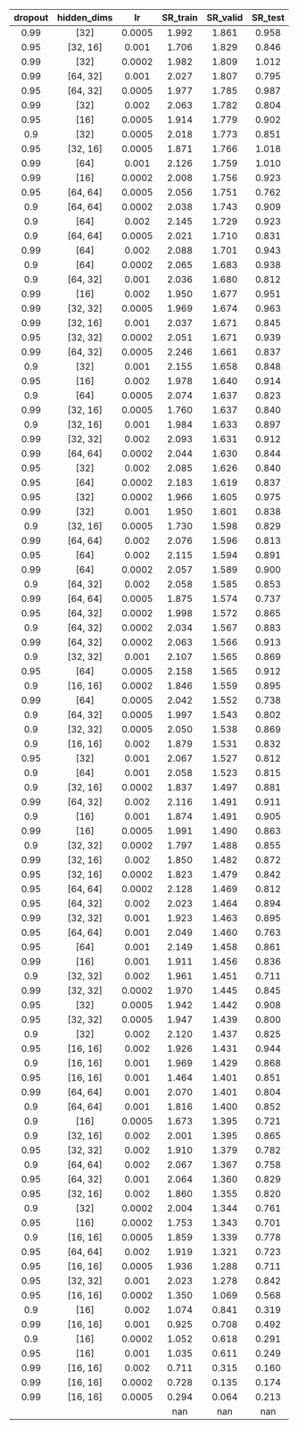 | dropout | hidden_dims | lr | SR_train | SR_valid | SR_test |
|:-------:|:-----------:|:--:|:--------:|:--------:|:-------:|
| 0.99 | [32] | 0.0005 | 1.992 | 1.861 | 0.958 |
| 0.95 | [32, 16] | 0.001 | 1.706 | 1.829 | 0.846 |
| 0.99 | [32] | 0.0002 | 1.982 | 1.809 | 1.012 |
| 0.99 | [64, 32] | 0.001 | 2.027 | 1.807 | 0.795 |
| 0.95 | [64, 32] | 0.0005 | 1.977 | 1.785 | 0.987 |
| 0.99 | [32] | 0.002 | 2.063 | 1.782 | 0.804 |
| 0.95 | [16] | 0.0005 | 1.914 | 1.779 | 0.902 |
| 0.9 | [32] | 0.0005 | 2.018 | 1.773 | 0.851 |
| 0.95 | [32, 16] | 0.0005 | 1.871 | 1.766 | 1.018 |
| 0.99 | [64] | 0.001 | 2.126 | 1.759 | 1.010 |
| 0.99 | [16] | 0.0002 | 2.008 | 1.756 | 0.923 |
| 0.95 | [64, 64] | 0.0005 | 2.056 | 1.751 | 0.762 |
| 0.9 | [64, 64] | 0.0002 | 2.038 | 1.743 | 0.909 |
| 0.9 | [64] | 0.002 | 2.145 | 1.729 | 0.923 |
| 0.9 | [64, 64] | 0.0005 | 2.021 | 1.710 | 0.831 |
| 0.99 | [64] | 0.002 | 2.088 | 1.701 | 0.943 |
| 0.9 | [64] | 0.0002 | 2.065 | 1.683 | 0.938 |
| 0.9 | [64, 32] | 0.001 | 2.036 | 1.680 | 0.812 |
| 0.99 | [16] | 0.002 | 1.950 | 1.677 | 0.951 |
| 0.99 | [32, 32] | 0.0005 | 1.969 | 1.674 | 0.963 |
| 0.99 | [32, 16] | 0.001 | 2.037 | 1.671 | 0.845 |
| 0.95 | [32, 32] | 0.0002 | 2.051 | 1.671 | 0.939 |
| 0.99 | [64, 32] | 0.0005 | 2.246 | 1.661 | 0.837 |
| 0.9 | [32] | 0.001 | 2.155 | 1.658 | 0.848 |
| 0.95 | [16] | 0.002 | 1.978 | 1.640 | 0.914 |
| 0.9 | [64] | 0.0005 | 2.074 | 1.637 | 0.823 |
| 0.99 | [32, 16] | 0.0005 | 1.760 | 1.637 | 0.840 |
| 0.9 | [32, 16] | 0.001 | 1.984 | 1.633 | 0.897 |
| 0.99 | [32, 32] | 0.002 | 2.093 | 1.631 | 0.912 |
| 0.99 | [64, 64] | 0.0002 | 2.044 | 1.630 | 0.844 |
| 0.95 | [32] | 0.002 | 2.085 | 1.626 | 0.840 |
| 0.95 | [64] | 0.0002 | 2.183 | 1.619 | 0.837 |
| 0.95 | [32] | 0.0002 | 1.966 | 1.605 | 0.975 |
| 0.99 | [32] | 0.001 | 1.950 | 1.601 | 0.838 |
| 0.9 | [32, 16] | 0.0005 | 1.730 | 1.598 | 0.829 |
| 0.99 | [64, 64] | 0.002 | 2.076 | 1.596 | 0.813 |
| 0.95 | [64] | 0.002 | 2.115 | 1.594 | 0.891 |
| 0.99 | [64] | 0.0002 | 2.057 | 1.589 | 0.900 |
| 0.9 | [64, 32] | 0.002 | 2.058 | 1.585 | 0.853 |
| 0.99 | [64, 64] | 0.0005 | 1.875 | 1.574 | 0.737 |
| 0.95 | [64, 32] | 0.0002 | 1.998 | 1.572 | 0.865 |
| 0.9 | [64, 32] | 0.0002 | 2.034 | 1.567 | 0.883 |
| 0.99 | [64, 32] | 0.0002 | 2.063 | 1.566 | 0.913 |
| 0.9 | [32, 32] | 0.001 | 2.107 | 1.565 | 0.869 |
| 0.95 | [64] | 0.0005 | 2.158 | 1.565 | 0.912 |
| 0.9 | [16, 16] | 0.0002 | 1.846 | 1.559 | 0.895 |
| 0.99 | [64] | 0.0005 | 2.042 | 1.552 | 0.738 |
| 0.9 | [64, 32] | 0.0005 | 1.997 | 1.543 | 0.802 |
| 0.9 | [32, 32] | 0.0005 | 2.050 | 1.538 | 0.869 |
| 0.9 | [16, 16] | 0.002 | 1.879 | 1.531 | 0.832 |
| 0.95 | [32] | 0.001 | 2.067 | 1.527 | 0.812 |
| 0.9 | [64] | 0.001 | 2.058 | 1.523 | 0.815 |
| 0.9 | [32, 16] | 0.0002 | 1.837 | 1.497 | 0.881 |
| 0.99 | [64, 32] | 0.002 | 2.116 | 1.491 | 0.911 |
| 0.9 | [16] | 0.001 | 1.874 | 1.491 | 0.905 |
| 0.99 | [16] | 0.0005 | 1.991 | 1.490 | 0.863 |
| 0.9 | [32, 32] | 0.0002 | 1.797 | 1.488 | 0.855 |
| 0.99 | [32, 16] | 0.002 | 1.850 | 1.482 | 0.872 |
| 0.95 | [32, 16] | 0.0002 | 1.823 | 1.479 | 0.842 |
| 0.95 | [64, 64] | 0.0002 | 2.128 | 1.469 | 0.812 |
| 0.95 | [64, 32] | 0.002 | 2.023 | 1.464 | 0.894 |
| 0.99 | [32, 32] | 0.001 | 1.923 | 1.463 | 0.895 |
| 0.95 | [64, 64] | 0.001 | 2.049 | 1.460 | 0.763 |
| 0.95 | [64] | 0.001 | 2.149 | 1.458 | 0.861 |
| 0.99 | [16] | 0.001 | 1.911 | 1.456 | 0.836 |
| 0.9 | [32, 32] | 0.002 | 1.961 | 1.451 | 0.711 |
| 0.99 | [32, 32] | 0.0002 | 1.970 | 1.445 | 0.845 |
| 0.95 | [32] | 0.0005 | 1.942 | 1.442 | 0.908 |
| 0.95 | [32, 32] | 0.0005 | 1.947 | 1.439 | 0.800 |
| 0.9 | [32] | 0.002 | 2.120 | 1.437 | 0.825 |
| 0.95 | [16, 16] | 0.002 | 1.926 | 1.431 | 0.944 |
| 0.9 | [16, 16] | 0.001 | 1.969 | 1.429 | 0.868 |
| 0.95 | [16, 16] | 0.001 | 1.464 | 1.401 | 0.851 |
| 0.99 | [64, 64] | 0.001 | 2.070 | 1.401 | 0.804 |
| 0.9 | [64, 64] | 0.001 | 1.816 | 1.400 | 0.852 |
| 0.9 | [16] | 0.0005 | 1.673 | 1.395 | 0.721 |
| 0.9 | [32, 16] | 0.002 | 2.001 | 1.395 | 0.865 |
| 0.95 | [32, 32] | 0.002 | 1.910 | 1.379 | 0.782 |
| 0.9 | [64, 64] | 0.002 | 2.067 | 1.367 | 0.758 |
| 0.95 | [64, 32] | 0.001 | 2.064 | 1.360 | 0.829 |
| 0.95 | [32, 16] | 0.002 | 1.860 | 1.355 | 0.820 |
| 0.9 | [32] | 0.0002 | 2.004 | 1.344 | 0.761 |
| 0.95 | [16] | 0.0002 | 1.753 | 1.343 | 0.701 |
| 0.9 | [16, 16] | 0.0005 | 1.859 | 1.339 | 0.778 |
| 0.95 | [64, 64] | 0.002 | 1.919 | 1.321 | 0.723 |
| 0.95 | [16, 16] | 0.0005 | 1.936 | 1.288 | 0.711 |
| 0.95 | [32, 32] | 0.001 | 2.023 | 1.278 | 0.842 |
| 0.95 | [16, 16] | 0.0002 | 1.350 | 1.069 | 0.568 |
| 0.9 | [16] | 0.002 | 1.074 | 0.841 | 0.319 |
| 0.99 | [16, 16] | 0.001 | 0.925 | 0.708 | 0.492 |
| 0.9 | [16] | 0.0002 | 1.052 | 0.618 | 0.291 |
| 0.95 | [16] | 0.001 | 1.035 | 0.611 | 0.249 |
| 0.99 | [16, 16] | 0.002 | 0.711 | 0.315 | 0.160 |
| 0.99 | [16, 16] | 0.0002 | 0.728 | 0.135 | 0.174 |
| 0.99 | [16, 16] | 0.0005 | 0.294 | 0.064 | 0.213 |
|  |  |  | nan | nan | nan |
